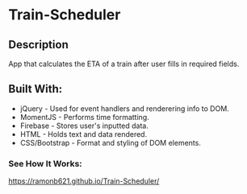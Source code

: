 # Train-Scheduler

## Description
App that calculates the ETA of a train after user fills in required fields.

## Built With:
* jQuery - Used for event handlers and renderering info to DOM.
* MomentJS - Performs time formatting.
* Firebase - Stores user's inputted data.
* HTML - Holds text and data rendered.
* CSS/Bootstrap - Format and styling of DOM elements.

### See How It Works:
https://ramonb621.github.io/Train-Scheduler/
